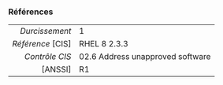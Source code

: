 ### Références

|                 |    |
|----------------:|:---|
|   *Durcissement*| 1 |
|*Référence* [CIS]| RHEL 8 2.3.3 |
|   *Contrôle CIS*| 02.6 Address unapproved software |
|          [ANSSI]| R1 |
